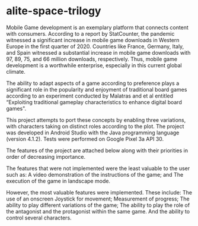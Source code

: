# alite-space-trilogy
Mobile Game development is an exemplary platform that connects content with consumers. According to a report by StatCounter, the pandemic witnessed a significant increase in mobile game downloads in Western Europe in the first quarter of 2020. Countries like France, Germany, Italy, and Spain witnessed a substantial increase in mobile game downloads with 97, 89, 75, and 66 million downloads, respectively. Thus, mobile game development is a worthwhile enterprise, especially in this current global climate.

The ability to adapt aspects of a game according to preference plays a significant role in the popularity and enjoyment of traditional board games according to an experiment conducted by Malatras and et al entitled “Exploiting traditional gameplay characteristics to enhance digital board games".

This project attempts to port these concepts by enabling three variations, with characters taking on distinct roles according to the plot. The project was developed in Android Studio with the Java programming language (version 4.1.2). Tests were performed on Google Pixel 3a API 30.

The features of the project are attached below along with their priorities in order of decreasing importance. 

The features that were not implemented were the least valuable to the user such as:
A video demonstration of the instructions of the game; and
The execution of the game in landscape mode. 

However, the most valuable features were implemented. These include:
The use of an onscreen Joystick for movement;
Measurement of progress;
The ability to play different variations of the game;
The ability to play the role of the antagonist and the protagonist within the same game. 
And the ability to control several characters.

